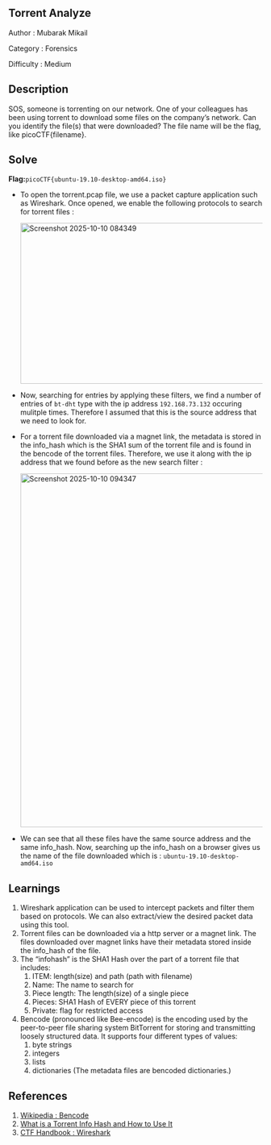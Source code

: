 ## Torrent Analyze
Author : Mubarak Mikail

Category : Forensics

Difficulty : Medium

## Description
SOS, someone is torrenting on our network.
One of your colleagues has been using torrent to download some files on the company’s network. Can you identify the file(s) that were downloaded? The file name will be the flag, like picoCTF{filename}.

## Solve
**Flag:**`picoCTF{ubuntu-19.10-desktop-amd64.iso}`

- To open the torrent.pcap file, we use a packet capture application such as Wireshark. Once opened, we enable the following protocols to search for torrent files : 

   <img width="1230" height="319" alt="Screenshot 2025-10-10 084349" src="https://github.com/user-attachments/assets/f35d4176-6f13-4f53-ac86-9d8f09e254ad" />

- Now, searching for entries by applying these filters, we find a number of entries of `bt-dht` type with the ip address `192.168.73.132` occuring mulitple times. Therefore I assumed that this is the source address that we need to look for. 
- For a torrent file downloaded via a magnet link, the metadata is stored in the info_hash which is the SHA1 sum of the torrent file and is found in the bencode of the torrent files. Therefore, we use it along with the ip address that we found before as the new search filter :
   
   <img width="1318" height="702" alt="Screenshot 2025-10-10 094347" src="https://github.com/user-attachments/assets/8009623c-527c-4eed-88ec-cfebc9818bd9" />

- We can see that all these files have the same source address and the same info_hash. Now, searching up the info_hash on a browser gives us the name of the file downloaded which is : `ubuntu-19.10-desktop-amd64.iso`

## Learnings
1. Wireshark application can be used to intercept packets and filter them based on protocols. We can also extract/view the desired packet data using this tool.
2. Torrent files can be downloaded via a http server or a magnet link. The files downloaded over magnet links have their metadata stored inside the info_hash of the file. 
3. The “infohash” is the SHA1 Hash over the part of a torrent file that includes:
   1. ITEM: length(size) and path (path with filename)
   2. Name: The name to search for
   3. Piece length: The length(size) of a single piece
   4. Pieces: SHA1 Hash of EVERY piece of this torrent
   5. Private: flag for restricted access
4. Bencode (pronounced like Bee-encode) is the encoding used by the peer-to-peer file sharing system BitTorrent for storing and transmitting loosely structured data. It supports four different types of values:
   1. byte strings
   2. integers
   3. lists
   4. dictionaries
(The metadata files are bencoded dictionaries.)

## References
1. [Wikipedia : Bencode](https://en.wikipedia.org/wiki/Bencode)
2. [What is a Torrent Info Hash and How to Use It](https://www.cogipas.com/torrent-info-hash/)
3. [CTF Handbook : Wireshark](https://ctf101.org/forensics/what-is-wireshark/)
